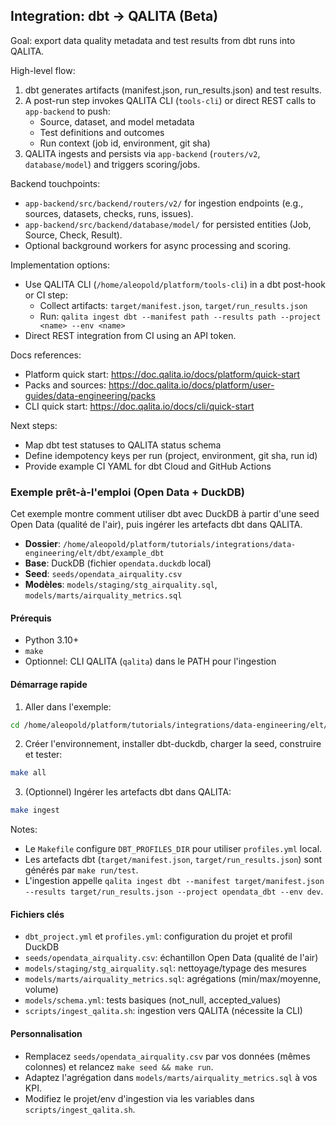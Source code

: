 ## Integration: dbt → QALITA (Beta)

Goal: export data quality metadata and test results from dbt runs into QALITA.

High-level flow:

1. dbt generates artifacts (manifest.json, run_results.json) and test results.
2. A post-run step invokes QALITA CLI (`tools-cli`) or direct REST calls to `app-backend` to push:
   - Source, dataset, and model metadata
   - Test definitions and outcomes
   - Run context (job id, environment, git sha)
3. QALITA ingests and persists via `app-backend` (`routers/v2`, `database/model`) and triggers scoring/jobs.

Backend touchpoints:

- `app-backend/src/backend/routers/v2/` for ingestion endpoints (e.g., sources, datasets, checks, runs, issues).
- `app-backend/src/backend/database/model/` for persisted entities (Job, Source, Check, Result).
- Optional background workers for async processing and scoring.

Implementation options:

- Use QALITA CLI (`/home/aleopold/platform/tools-cli`) in a dbt post-hook or CI step:
  - Collect artifacts: `target/manifest.json`, `target/run_results.json`
  - Run: `qalita ingest dbt --manifest path --results path --project <name> --env <name>`
- Direct REST integration from CI using an API token.

Docs references:

- Platform quick start: https://doc.qalita.io/docs/platform/quick-start
- Packs and sources: https://doc.qalita.io/docs/platform/user-guides/data-engineering/packs
- CLI quick start: https://doc.qalita.io/docs/cli/quick-start

Next steps:

- Map dbt test statuses to QALITA status schema
- Define idempotency keys per run (project, environment, git sha, run id)
- Provide example CI YAML for dbt Cloud and GitHub Actions


### Exemple prêt-à-l'emploi (Open Data + DuckDB)

Cet exemple montre comment utiliser dbt avec DuckDB à partir d'une seed Open Data (qualité de l'air), puis ingérer les artefacts dbt dans QALITA.

- **Dossier**: `/home/aleopold/platform/tutorials/integrations/data-engineering/elt/dbt/example_dbt`
- **Base**: DuckDB (fichier `opendata.duckdb` local)
- **Seed**: `seeds/opendata_airquality.csv`
- **Modèles**: `models/staging/stg_airquality.sql`, `models/marts/airquality_metrics.sql`

#### Prérequis

- Python 3.10+
- `make`
- Optionnel: CLI QALITA (`qalita`) dans le PATH pour l'ingestion

#### Démarrage rapide

1. Aller dans l'exemple:
```bash
cd /home/aleopold/platform/tutorials/integrations/data-engineering/elt/dbt/example_dbt
```
2. Créer l'environnement, installer dbt-duckdb, charger la seed, construire et tester:
```bash
make all
```
3. (Optionnel) Ingérer les artefacts dbt dans QALITA:
```bash
make ingest
```

Notes:
- Le `Makefile` configure `DBT_PROFILES_DIR` pour utiliser `profiles.yml` local.
- Les artefacts dbt (`target/manifest.json`, `target/run_results.json`) sont générés par `make run/test`.
- L'ingestion appelle `qalita ingest dbt --manifest target/manifest.json --results target/run_results.json --project opendata_dbt --env dev`.

#### Fichiers clés

- `dbt_project.yml` et `profiles.yml`: configuration du projet et profil DuckDB
- `seeds/opendata_airquality.csv`: échantillon Open Data (qualité de l'air)
- `models/staging/stg_airquality.sql`: nettoyage/typage des mesures
- `models/marts/airquality_metrics.sql`: agrégations (min/max/moyenne, volume)
- `models/schema.yml`: tests basiques (not_null, accepted_values)
- `scripts/ingest_qalita.sh`: ingestion vers QALITA (nécessite la CLI)

#### Personnalisation

- Remplacez `seeds/opendata_airquality.csv` par vos données (mêmes colonnes) et relancez `make seed && make run`.
- Adaptez l'agrégation dans `models/marts/airquality_metrics.sql` à vos KPI.
- Modifiez le projet/env d'ingestion via les variables dans `scripts/ingest_qalita.sh`.
